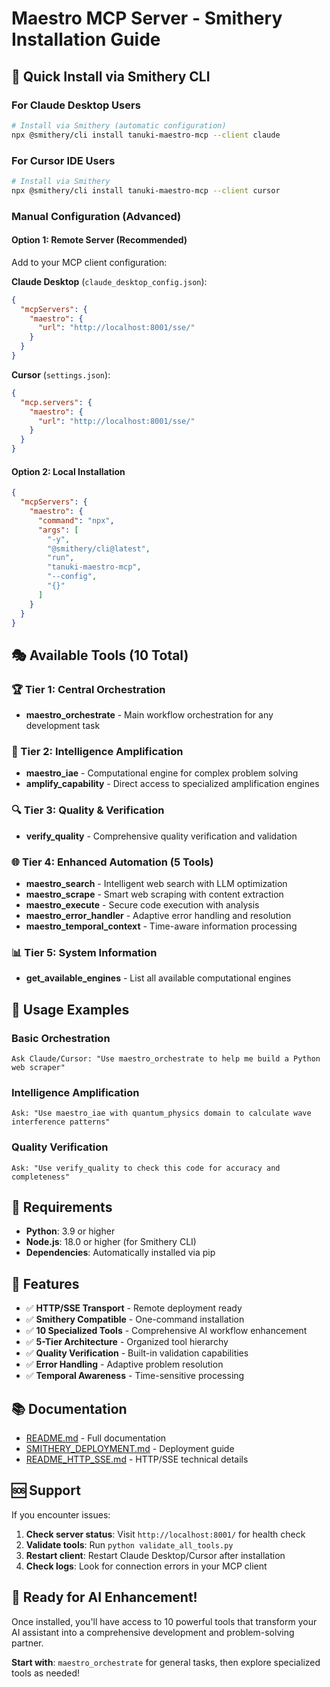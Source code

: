 # Maestro MCP Server - Smithery Installation Guide

## 🚀 Quick Install via Smithery CLI

### For Claude Desktop Users
```bash
# Install via Smithery (automatic configuration)
npx @smithery/cli install tanuki-maestro-mcp --client claude
```

### For Cursor IDE Users
```bash
# Install via Smithery 
npx @smithery/cli install tanuki-maestro-mcp --client cursor
```

### Manual Configuration (Advanced)

#### Option 1: Remote Server (Recommended)
Add to your MCP client configuration:

**Claude Desktop** (`claude_desktop_config.json`):
```json
{
  "mcpServers": {
    "maestro": {
      "url": "http://localhost:8001/sse/"
    }
  }
}
```

**Cursor** (`settings.json`):
```json
{
  "mcp.servers": {
    "maestro": {
      "url": "http://localhost:8001/sse/"
    }
  }
}
```

#### Option 2: Local Installation
```json
{
  "mcpServers": {
    "maestro": {
      "command": "npx",
      "args": [
        "-y",
        "@smithery/cli@latest", 
        "run",
        "tanuki-maestro-mcp",
        "--config",
        "{}"
      ]
    }
  }
}
```

## 🎭 Available Tools (10 Total)

### 🏆 Tier 1: Central Orchestration
- **maestro_orchestrate** - Main workflow orchestration for any development task

### 🧠 Tier 2: Intelligence Amplification  
- **maestro_iae** - Computational engine for complex problem solving
- **amplify_capability** - Direct access to specialized amplification engines

### 🔍 Tier 3: Quality & Verification
- **verify_quality** - Comprehensive quality verification and validation

### 🌐 Tier 4: Enhanced Automation (5 Tools)
- **maestro_search** - Intelligent web search with LLM optimization
- **maestro_scrape** - Smart web scraping with content extraction
- **maestro_execute** - Secure code execution with analysis
- **maestro_error_handler** - Adaptive error handling and resolution
- **maestro_temporal_context** - Time-aware information processing

### 📊 Tier 5: System Information
- **get_available_engines** - List all available computational engines

## 🎯 Usage Examples

### Basic Orchestration
```
Ask Claude/Cursor: "Use maestro_orchestrate to help me build a Python web scraper"
```

### Intelligence Amplification
```
Ask: "Use maestro_iae with quantum_physics domain to calculate wave interference patterns"
```

### Quality Verification
```
Ask: "Use verify_quality to check this code for accuracy and completeness"
```

## 🔧 Requirements

- **Python**: 3.9 or higher
- **Node.js**: 18.0 or higher (for Smithery CLI)
- **Dependencies**: Automatically installed via pip

## 🌟 Features

- ✅ **HTTP/SSE Transport** - Remote deployment ready
- ✅ **Smithery Compatible** - One-command installation
- ✅ **10 Specialized Tools** - Comprehensive AI workflow enhancement
- ✅ **5-Tier Architecture** - Organized tool hierarchy
- ✅ **Quality Verification** - Built-in validation capabilities
- ✅ **Error Handling** - Adaptive problem resolution
- ✅ **Temporal Awareness** - Time-sensitive processing

## 📚 Documentation

- [README.md](README.md) - Full documentation
- [SMITHERY_DEPLOYMENT.md](SMITHERY_DEPLOYMENT.md) - Deployment guide
- [README_HTTP_SSE.md](README_HTTP_SSE.md) - HTTP/SSE technical details

## 🆘 Support

If you encounter issues:

1. **Check server status**: Visit `http://localhost:8001/` for health check
2. **Validate tools**: Run `python validate_all_tools.py`
3. **Restart client**: Restart Claude Desktop/Cursor after installation
4. **Check logs**: Look for connection errors in your MCP client

## 🚀 Ready for AI Enhancement!

Once installed, you'll have access to 10 powerful tools that transform your AI assistant into a comprehensive development and problem-solving partner.

**Start with**: `maestro_orchestrate` for general tasks, then explore specialized tools as needed! 
